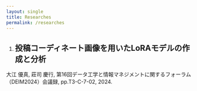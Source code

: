 ```yaml
---
layout: single
title: Researches
permalink: /researches
---
```


1. ## 投稿コーディネート画像を用いたLoRAモデルの作成と分析
大江 優真, 莊司 慶行, 第16回データ工学と情報マネジメントに関するフォーラム（DEIM2024）会議録, pp.T3-C-7-02, 2024.